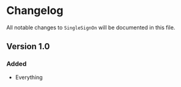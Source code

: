 # Changelog

All notable changes to `SingleSignOn` will be documented in this file.

## Version 1.0

### Added

- Everything
